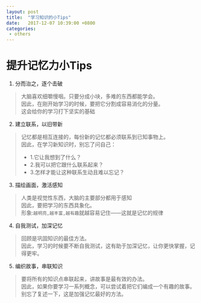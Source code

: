 ```yaml
---
layout: post
title:  "学习知识的小Tips"
date:   2017-12-07 10:39:00 +0800
categories: 
 - others
---
```


# 提升记忆力小Tips
1. 分而治之，逐个击破  
> 大脑喜欢细嚼慢咽。只要分成小块，多难的东西都能学会。  
> 因此，在刚开始学习的时候，要把它分割成容易消化的分量。  
> 这会给你的学习打下坚实的基础

2. 建立联系，以旧带新 
> 记忆都是相互连接的，每份新的记忆都必须联系到已知事物上。  
> 因此，在学习新知识时，别忘了问自己：  
> - 1.它让我想到了什么？  
> - 2.我可以把它跟什么联系起来？  
> - 3.怎样才能让这种联系生动且难以忘记？

3. 描绘画面，激活感知
> 人类是视觉性东西，大脑的主要部分都用于感知  
> 因此，要把学习的东西具象化。  
> 形象:`越明亮,越丰富,越有趣`就越容易记住——这就是记忆的规律

4. 自我测试，加深记忆
> 回顾是巩固知识的最佳方法。  
> 因此，学习的时候要不断自我测试，这有助于加深记忆，让你更快掌握，记得更牢。

5. 编织故事，串联知识
> 要将所有的知识点串联起来，讲故事是最有效的办法。  
> 因此，如果你要学习一系列概念，可以尝试着把它们编成一个有趣的故事。  
> 别忘了复述一下，这是加强记忆最好的方法。

